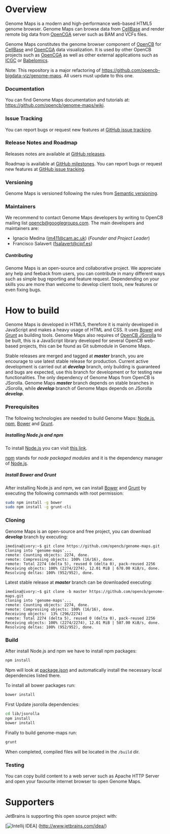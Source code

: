 # Overview
Genome Maps is a modern and high-performance web-based HTML5 genome browser. Genome Maps can browse data from [CellBase](https://github.com/opencb/cellbase) and render remote big data from [OpenCGA](https://github.com/opencb/opencga) server such as BAM and VCFs files.

Genome Maps constitutes the genome browser component of [OpenCB](http://www.opencb.org/) for [CellBase](https://github.com/opencb/cellbase) and [OpenCGA](https://github.com/opencb/opencga) data visualization. It is used by other OpenCB projects such as [OpenCGA](https://github.com/opencb/opencga) as well as other external applications such as [ICGC](https://dcc.icgc.org/) or [Babelomics](http://www.babelomics.org/).

Note: This repository is a major refactoring of https://github.com/opencb-bigdata-viz/genome-maps. All users must update to this one.

### Documentation
You can find Genome Maps documentation and tutorials at: https://github.com/opencb/genome-maps/wiki.

### Issue Tracking
You can report bugs or request new features at [GitHub issue tracking](https://github.com/opencb/genome-maps/issues).

### Release Notes and Roadmap
Releases notes are available at [GitHub releases](https://github.com/opencb/genome-maps/releases).

Roadmap is available at [GitHub milestones](https://github.com/opencb/genome-maps/milestones). You can report bugs or request new features at [GitHub issue tracking](https://github.com/opencb/genome-maps/issues).

### Versioning
Genome Maps is versioned following the rules from [Semantic versioning](http://semver.org/).

### Maintainers
We recommend to contact Genome Maps developers by writing to OpenCB mailing list opencb@googlegroups.com. The main developers and maintainers are:
* Ignacio Medina (im411@cam.ac.uk) (_Founder and Project Leader_)
* Francisco Salavert (fsalavert@cipf.es)

##### Contributing
Genome Maps is an open-source and collaborative project. We appreciate any help and feeback from users, you can contribute in many different ways such as simple bug reporting and feature request. Dependending on your skills you are more than welcome to develop client tools, new features or even fixing bugs.


# How to build 
Genome Maps is developed in HTML5, therefore it is mainly developed in JavaScript and makes a heavy usage of HTML and CSS. It uses [Bower](http://bower.io/) and [Grunt](http://gruntjs.com/) as building tools. Genome Maps also requires of [OpenCB JSorolla](https://github.com/opencb/jsorolla) to be built, this is a JavaScript library developed for several OpenCB web-based projects, this can be found as Git submodule in Genome Maps.

Stable releases are merged and tagged at **_master_** branch, you are encourage to use latest stable release for production. Current active development is carried out at **_develop_** branch, only building is guaranteed and bugs are expected, use this branch for development or for testing new functionalities. The only dependency of Genome Maps from OpenCB is JSorolla. Genome Maps **_master_** branch depends on stable branches in JSorolla, while **_develop_** branch of Genome Maps depends on JSorolla **_develop_**.

### Prerequisites
The following technologies are needed to build Genome Maps: [Node.js](https://nodejs.org/), [npm](https://www.npmjs.com/), [Bower](http://bower.io/) and [Grunt](http://gruntjs.com/).

##### Installing Node.js and npm
To install [Node.js](https://nodejs.org/) you can visit [this link](https://github.com/joyent/node/wiki/Installing-Node.js-via-package-manager).

[npm](https://www.npmjs.com/) stands for _node packaged modules_ and it is the dependency manager of [Node.js](https://nodejs.org/).

##### Install Bower and Grunt
After installing Node.js and npm, we can install [Bower](http://bower.io/) and [Grunt](http://gruntjs.com/) by executing the following commands with root permission:

```bash
sudo npm install -g bower
sudo npm install -g grunt-cli
```

### Cloning
Genome Maps is an open-source and free project, you can download **_develop_** branch by executing:

    imedina@ivory:~$ git clone https://github.com/opencb/genome-maps.git
    Cloning into 'genome-maps'...
    remote: Counting objects: 2274, done.
    remote: Compressing objects: 100% (16/16), done.
    remote: Total 2274 (delta 5), reused 0 (delta 0), pack-reused 2256
    Receiving objects: 100% (2274/2274), 12.01 MiB | 678.00 KiB/s, done.
    Resolving deltas: 100% (952/952), done.

Latest stable release at **_master_** branch can be downloaded executing:

    imedina@ivory:~$ git clone -b master https://github.com/opencb/genome-maps.git
    Cloning into 'genome-maps'...
    remote: Counting objects: 2274, done.
    remote: Compressing objects: 100% (16/16), done.
    Receiving objects:  13% (296/2274)   
    remote: Total 2274 (delta 5), reused 0 (delta 0), pack-reused 2256
    Receiving objects: 100% (2274/2274), 12.01 MiB | 507.00 KiB/s, done.
    Resolving deltas: 100% (952/952), done.


### Build
After install Node.js and npm we have to install npm packages:
```bash
npm install
```
Npm will look at [package.json](package.json) and automatically install the necessary local dependencies listed there.

To install all bower packages run:
```bash
bower install
```

First Update jsorolla dependencies:
```bash
cd lib/jsorolla
npm install
bower install
```

Finally to build genome-maps run:
```bash
grunt
```

When completed, compiled files will be located in the `/build` dir.



### Testing
You can copy build content to a web server such as Apache HTTP Server and open your favourite internet browser to open Genome Maps. 


# Supporters
JetBrains is supporting this open source project with:

[![Intellij IDEA](https://www.jetbrains.com/idea/docs/logo_intellij_idea.png)]
(http://www.jetbrains.com/idea/)
